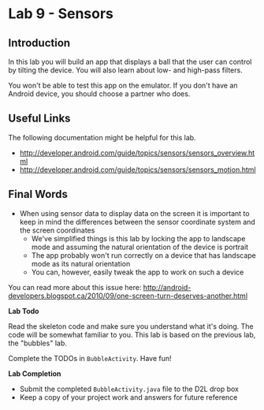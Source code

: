 # Lab 9 - Sensors

## Introduction

In this lab you will build an app that displays a ball that the user can control by tilting the device. You will also learn about low- and high-pass filters.

You won't be able to test this app on the emulator. If you don't have an Android device, you should choose a partner who does.

## Useful Links

The following documentation might be helpful for this lab.
* http://developer.android.com/guide/topics/sensors/sensors_overview.html
* http://developer.android.com/guide/topics/sensors/sensors_motion.html

## Final Words

* When using sensor data to display data on the screen it is important to keep in mind the differences between the sensor coordinate system and the screen coordinates
  * We've simplified things is this lab by locking the app to landscape mode and assuming the natural orientation of the device is portrait
  * The app probably won't run correctly on a device that has landscape mode as its natural orientation
  * You can, however, easily tweak the app to work on such a device

You can read more about this issue here: http://android-developers.blogspot.ca/2010/09/one-screen-turn-deserves-another.html

**Lab Todo**

Read the skeleton code and make sure you understand what it's doing. The code will be somewhat familiar to you. This lab is based on the previous lab, the "bubbles" lab.

Complete the TODOs in `BubbleActivity`.  Have fun!

**Lab Completion**

* Submit the completed `BubbleActivity.java` file to the D2L drop box
* Keep a copy of your project work and answers for future reference
